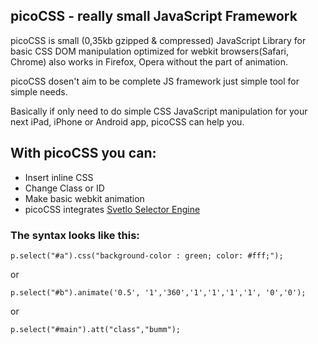 picoCSS - really small JavaScript Framework
-----
picoCSS is small (0,35kb gzipped & compressed)  JavaScript Library for basic CSS DOM manipulation optimized for webkit browsers(Safari, Chrome) also works in Firefox, Opera without the part of animation. 

picoCSS dosen't aim to be complete JS framework just simple tool for simple needs. 

Basically if only need to do simple CSS JavaScript manipulation for your next iPad, iPhone or Android app, picoCSS can help you. 

With picoCSS you can:
---------------------

  * Insert inline CSS
  * Change Class or ID 
  * Make basic webkit animation
  * picoCSS integrates [Svetlo Selector Engine](http://www.vcarrer.com/2011/04/svetlo-one-line-javascript-selector.html)
  
<h3>The syntax looks like this:</h3>

	p.select("#a").css("background-color : green; color: #fff;");

or 

	p.select("#b").animate('0.5', '1','360','1','1','1','1', '0','0');

or

	p.select("#main").att("class","bumm");

